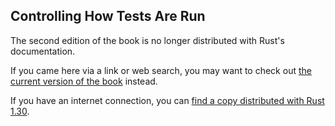 ## Controlling How Tests Are Run

The second edition of the book is no longer distributed with Rust's documentation.

If you came here via a link or web search, you may want to check out [the current
version of the book](../ch11-02-running-tests.html) instead.

If you have an internet connection, you can [find a copy distributed with
Rust
1.30](https://doc.rust-lang.org/1.30.0/book/second-edition/ch11-02-running-tests.html).